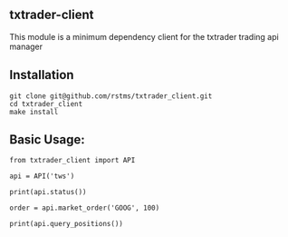 txtrader-client
---------------

This module is a minimum dependency client for the txtrader trading api manager

## Installation
```
git clone git@github.com/rstms/txtrader_client.git
cd txtrader_client
make install
```


## Basic Usage:
```
from txtrader_client import API

api = API('tws')

print(api.status())

order = api.market_order('GOOG', 100)

print(api.query_positions())

```
